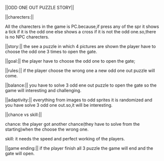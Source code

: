 ||ODD ONE OUT PUZZLE STORY||


||charecters:||

All the charecters in the game is PC.because,if press any of the spr it shows a tick if it is the odd one else shows a cross if it is not the odd one.so,there is no NPC charecters.


||story:||
the see a puzzle in which 4 pictures are shown the player have to choose the odd one  3 times to open the gate.


||goal:||
the player have to choose the odd one to open the gate;


||rules:||
if the player choose the wrong one a new odd one out puzzle will come.


||balance:||
you have to solve 3 odd ene out puzzle to open the gate so the game will interesting and challenging.


||adaptivity:||
everything from images to odd sprites it is randomized and you have solve 3 odd one out.so,it will be interesting.


||chance vs skill:||

chance:
the player got another chance(they have to solve from the starting)when the choose the wrong one.

skill:
it needs the speed and perfect working of the players.


||game ending:||
if the player finish all 3 puzzle the game will end and the gate will open.